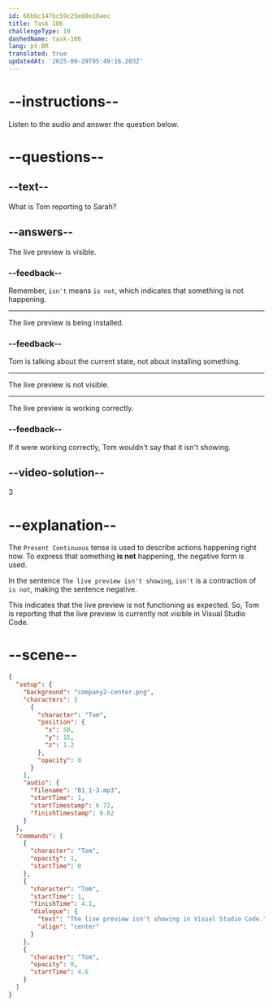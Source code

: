 ```yaml
---
id: 66bbc147bc59c25e60e18aec
title: Task 106
challengeType: 19
dashedName: task-106
lang: pt-BR
translated: true
updatedAt: '2025-09-29T05:49:16.203Z'
---
```


<!-- Audio Reference:
Tom: The live preview isn't showing in Visual Studio Code. -->

# --instructions--

Listen to the audio and answer the question below.

# --questions--

## --text--

What is Tom reporting to Sarah?

## --answers--

The live preview is visible.

### --feedback--

Remember, `isn't` means `is not`, which indicates that something is not happening.

---

The live preview is being installed.

### --feedback--

Tom is talking about the current state, not about installing something.

---

The live preview is not visible.

---

The live preview is working correctly.

### --feedback--

If it were working correctly, Tom wouldn't say that it isn't showing.

## --video-solution--

3

# --explanation--

The `Present Continuous` tense is used to describe actions happening right now. To express that something **is not** happening, the negative form is used. 

In the sentence `The live preview isn't showing`, `isn't` is a contraction of `is not`, making the sentence negative. 

This indicates that the live preview is not functioning as expected. So, Tom is reporting that the live preview is currently not visible in Visual Studio Code.

# --scene--

```json
{
  "setup": {
    "background": "company2-center.png",
    "characters": [
      {
        "character": "Tom",
        "position": {
          "x": 50,
          "y": 15,
          "z": 1.2
        },
        "opacity": 0
      }
    ],
    "audio": {
      "filename": "B1_1-3.mp3",
      "startTime": 1,
      "startTimestamp": 6.72,
      "finishTimestamp": 9.82
    }
  },
  "commands": [
    {
      "character": "Tom",
      "opacity": 1,
      "startTime": 0
    },
    {
      "character": "Tom",
      "startTime": 1,
      "finishTime": 4.1,
      "dialogue": {
        "text": "The live preview isn't showing in Visual Studio Code.",
        "align": "center"
      }
    },
    {
      "character": "Tom",
      "opacity": 0,
      "startTime": 4.6
    }
  ]
}
```
